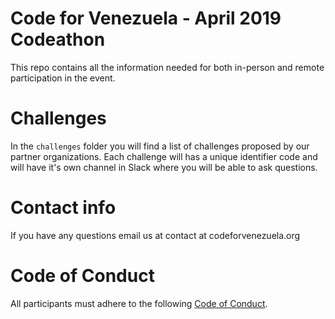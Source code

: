 # Code for Venezuela - April 2019 Codeathon

This repo contains all the information needed for both in-person and remote participation in the event.

# Challenges
In the `challenges` folder you will find a list of challenges proposed by our partner organizations. Each challenge will has a unique identifier code and will have it's own channel in Slack where you will be able to ask questions.

 
# Contact info
If you have any questions email us at contact at codeforvenezuela.org

# Code of Conduct
All participants must adhere to the following [Code of Conduct](code_of_conduct.md).

